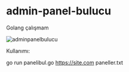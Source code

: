 # admin-panel-bulucu
Golang çalışmam

![adminpanelbulucu](https://github.com/dursunkatar/admin-panel-bulucu/blob/master/panelbul.jpg)

Kullanımı:

go run panelibul.go https://site.com paneller.txt

